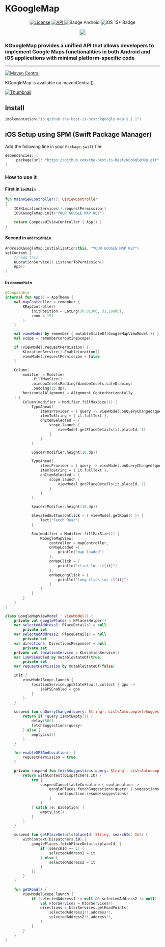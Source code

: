 # KGoogleMap

<div align="center">
<a href="https://opensource.org/licenses/Apache-2.0"><img alt="License" src="https://img.shields.io/badge/License-Apache%202.0-blue.svg"/></a>
<a href="https://android-arsenal.com/api?level=23" rel="nofollow">
    <img alt="API" src="https://img.shields.io/badge/API-23%2B-brightgreen.svg?style=flat" style="max-width: 100%;">
</a>
  <img src="https://img.shields.io/badge/Platform-Android-brightgreen.svg?logo=android" alt="Badge Android" />
  <img src="https://img.shields.io/badge/iOS-15%2B-blue.svg?logo=apple" alt="iOS 15+ Badge" />

<a href="https://github.com/the-best-is-best/"><img alt="Profile" src="https://img.shields.io/badge/github-%23181717.svg?&style=for-the-badge&logo=github&logoColor=white" height="20"/></a>
</div>

### KGoogleMap provides a unified API that allows developers to implement Google Maps functionalities in both Android and iOS applications with minimal platform-specific code

<hr>

[![Maven Central](https://img.shields.io/maven-central/v/io.github.the-best-is-best/kgoogle-map)](https://central.sonatype.com/artifact/io.github.the-best-is-best/kgoogle-map)

KGoogleMap is available on mavenCentral().

[![Thumbnail](https://img.youtube.com/vi/eF-OnkJoI0U/0.jpg)](https://www.youtube.com/watch?v=eF-OnkJoI0U)

## Install

```kotlin
implementation("io.github.the-best-is-best:kgoogle-map:1.1.1")
```

## iOS Setup using SPM (Swift Package Manager)

Add the following line in your `Package.swift` file:

```swift
dependencies: [
    .package(url: "https://github.com/the-best-is-best/KGoogleMap.git", from: "1.1.0")
]
```

### How to use it

#### First in `iosMain`

```kotlin
fun MainViewController(): UIViewController
{
    IOSKLocationServices().requestPermission()
    IOSKGoogleMap.init("YOUR GOOGLE MAP KEY")

    return ComposeUIViewController { App() }
}
```

#### Second in `androidMain`

```kotlin
AndroidKGoogleMap.initialization(this, "YOUR GOOGLE MAP KEY")
setContent {
    // add this
    KLocationService().ListenerToPermission()
    App()
}
```

#### In `commonMain`

```kotlin
@Composable
internal fun App() = AppTheme {
    val mapController = remember {
        KMapController(
            initPosition = LatLng(30.01306, 31.20885),
            zoom = 15f
        )
    }

    val viewModel by remember { mutableStateOf(GoogleMapViewModel()) }
    val scope = rememberCoroutineScope()

    if (viewModel.requestPermission) {
        KLocationService().EnableLocation()
        viewModel.requestPermission = false
    }

    Column(
        modifier = Modifier
            .fillMaxSize()
            .windowInsetsPadding(WindowInsets.safeDrawing)
            .padding(16.dp),
        horizontalAlignment = Alignment.CenterHorizontally
    ) {
        Column(modifier = Modifier.fillMaxSize()) {
            TypeAhead(
                itemsProvider = { query -> viewModel.onQueryChanged(query) },
                itemToString = { it.fullText },
                onItemSelected = {
                    scope.launch {
                        viewModel.getPlaceDetails(it.placeId, 1)
                    }
                }
            )

            Spacer(Modifier.height(10.dp))

            TypeAhead(
                itemsProvider = { query -> viewModel.onQueryChanged(query) },
                itemToString = { it.fullText },
                onItemSelected = {
                    scope.launch {
                        viewModel.getPlaceDetails(it.placeId, 2)
                    }
                }
            )

            Spacer(Modifier.height(10.dp))

            ElevatedButton(onClick = { viewModel.getRoad() }) {
                Text("Fetch Road")
            }

            Box(modifier = Modifier.fillMaxSize()) {
                KGoogleMapView(
                    controller = mapController,
                    onMapLoaded ={
                        println("map loaded")
                    },
                    onMapClick = {
                        println("click loc :${it}")
                    },
                    onMapLongClick = {
                        println("long click loc :${it}")
                    }
                )
            }
        }
    }
}

class GoogleMapViewModel : ViewModel() {
    private val googlePlaces = KPlacesHelper()
    var selectedAddress1: PlaceDetails? = null
        private set
    var selectedAddress2: PlaceDetails? = null
        private set
    var directions: DirectionsResponse? = null
        private set
    private val locationService = KLocationService()
    var isGPSEnabled by mutableStateOf(true)
        private set
    var requestPermission by mutableStateOf(false)

    init {
        viewModelScope.launch {
            locationService.gpsStateFlow().collect { gps ->
                isGPSEnabled = gps
            }
        }
    }

    suspend fun onQueryChanged(query: String): List<AutocompleteSuggestion> {
        return if (query.isNotEmpty()) {
            delay(500)
            fetchSuggestions(query)
        } else {
            emptyList()
        }
    }

    fun enableGPSAndLocation() {
        requestPermission = true
    }

    private suspend fun fetchSuggestions(query: String): List<AutocompleteSuggestion> {
        return withContext(Dispatchers.IO) {
            try {
                suspendCancellableCoroutine { continuation ->
                    googlePlaces.fetchSuggestions(query) { suggestions ->
                        continuation.resume(suggestions)
                    }
                }
            } catch (e: Exception) {
                emptyList()
            }
        }
    }

    suspend fun getPlaceDetails(placeId: String, searchId: Int) {
        withContext(Dispatchers.IO) {
            googlePlaces.fetchPlaceDetails(placeId, {
                if (searchId == 1) {
                    selectedAddress1 = it
                } else {
                    selectedAddress2 = it
                }
            })
        }
    }

    fun getRoad() {
        viewModelScope.launch {
            if (selectedAddress1 != null && selectedAddress2 != null) {
                val ktorServices = KtorServices()
                directions = ktorServices.getRoadPoints(
                    selectedAddress1!!.address!!,
                    selectedAddress2!!.address!!,
                )
            }
        }
    }
}
